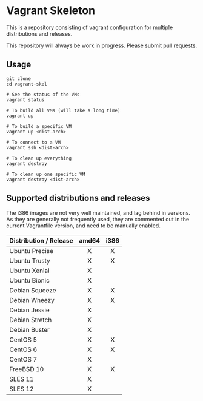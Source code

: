 Vagrant Skeleton
================

This is a repository consisting of vagrant configuration for multiple
distributions and releases.

This repository will always be work in progress. Please submit pull requests.

Usage
-----

    git clone
    cd vagrant-skel

    # See the status of the VMs
    vagrant status

    # To build all VMs (will take a long time)
    vagrant up

    # To build a specific VM
    vagrant up <dist-arch>

    # To connect to a VM
    vagrant ssh <dist-arch>

    # To clean up everything
    vagrant destroy

    # To clean up one specific VM
    vagrant destroy <dist-arch>

Supported distributions and releases
------------------------------------

The i386 images are not very well maintained, and lag behind in versions.
As they are generally not frequently used, they are commented out in the
current Vagrantfile version, and need to be manually enabled.

| Distribution / Release     | amd64          | i386          |
| -------------------------- |:--------------:|:-------------:|
| Ubuntu Precise             | X              | X             |
| Ubuntu Trusty              | X              | X             |
| Ubuntu Xenial              | X              |               |
| Ubuntu Bionic              | X              |               |
| Debian Squeeze             | X              | X             |
| Debian Wheezy              | X              | X             |
| Debian Jessie              | X              |               |
| Debian Stretch             | X              |               |
| Debian Buster              | X              |               |
| CentOS 5                   | X              | X             |
| CentOS 6                   | X              | X             |
| CentOS 7                   | X              |               |
| FreeBSD 10                 | X              | X             |
| SLES 11                    | X              |               |
| SLES 12                    | X              |               |
